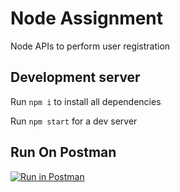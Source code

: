 # Node Assignment

Node APIs to perform user registration

## Development server
Run `npm i` to install all dependencies

Run `npm start` for a dev server

## Run On Postman


[![Run in Postman](https://run.pstmn.io/button.svg)](https://app.getpostman.com/run-collection/5ef3cb5c7cb442c2b2e7)
